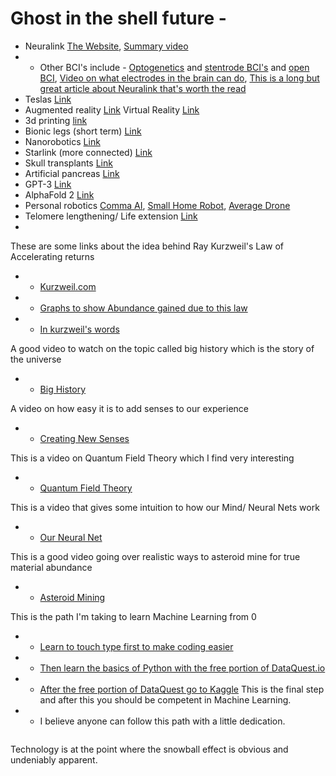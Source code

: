 # Ghost in the shell future - 

- Neuralink [The Website](https://neuralink.com/), [Summary video](https://www.youtube.com/watch?v=9uRK8Delzvk&t=389s)
- - Other BCI's include - [Optogenetics](https://www.youtube.com/watch?v=enFgn2sqoGw&t=373s) and [stentrode BCI's](https://www.youtube.com/watch?v=Wno70ZGKJvw&t=2s) and [open BCI](https://www.youtube.com/watch?v=TMeJyrPmwwM&t=722s), [Video on what electrodes in the brain can do](https://www.youtube.com/watch?v=7udZ5ux0dYE&t=665s), [This is a long but great article about Neuralink that's worth the read](https://waitbutwhy.com/2017/04/neuralink.html)
- Teslas [Link](https://www.tesla.com/model3)
- Augmented reality [Link](https://www.microsoft.com/en-us/p/holoLens-2/91pnzzznzwcp/?activetab=pivot%3aoverviewtab) Virtual Reality [Link](https://www.oculus.com/quest-2/?locale=en_US)
- 3d printing [link](https://www.iconbuild.com/)
- Bionic legs (short term) [Link](https://www.youtube.com/watch?v=tUMY9s_kxD4&t=1070s)
- Nanorobotics [Link](https://www.instagram.com/p/CI0aK2OnM0v/)
- Starlink (more connected) [Link](https://www.starlink.com/)
- Skull transplants [Link](https://www.wired.co.uk/article/3d-printed-skull)
- Artificial pancreas [Link](https://www.healthline.com/diabetesmine/artificial-pancreas-what-you-should-know)
- GPT-3 [Link](https://machinelearningknowledge.ai/openai-gpt-3-demos-to-convince-you-that-ai-threat-is-real-or-is-it/)
- AlphaFold 2 [Link](https://deepmind.com/blog/article/alphafold-a-solution-to-a-50-year-old-grand-challenge-in-biology)
- Personal robotics [Comma AI](https://comma.ai/), [Small Home Robot](https://www.amazon.com/dp/B01LWXF28H/?coliid=IPJ372ESSDRF1&colid=3L2EL1JKQ519L&psc=1&ref_=lv_ov_lig_dp_it), [Average Drone](https://www.amazon.com/Foldable-Quadcopter-Trajectory-Altitude-Batteries/dp/B08MWF3HMV/ref=sr_1_1_sspa?dchild=1&keywords=drone&qid=1608916773&sr=8-1-spons&psc=1&spLa=ZW5jcnlwdGVkUXVhbGlmaWVyPUFSVzZOMjFSVkdTTzAmZW5jcnlwdGVkSWQ9QTAxNjc2OTkyV1VMSzBKUEdZT0NKJmVuY3J5cHRlZEFkSWQ9QTEwMDU2MThWWjVXMFpEOUlBQlcmd2lkZ2V0TmFtZT1zcF9hdGYmYWN0aW9uPWNsaWNrUmVkaXJlY3QmZG9Ob3RMb2dDbGljaz10cnVl)
- Telomere lengthening/ Life extension [Link](https://geneticliteracyproject.org/2020/12/03/aging-reversed-using-high-pressure-hyperbaric-oxygen-chamber-israeli-researchers-claim-in-peer-reviewed-study/)
- 

These are some links about the idea behind Ray Kurzweil's Law of Accelerating returns
- - [Kurzweil.com](https://www.kurzweilai.net/the-law-of-accelerating-returns)
- - [Graphs to show Abundance gained due to this law](https://www.diamandis.com/data)
- - [In kurzweil's words](https://www.youtube.com/watch?v=1uIzS1uCOcE&t=1s)

A good video to watch on the topic called big history which is the story of the universe
- - [Big History](https://www.youtube.com/watch?v=yqc9zX04DXs)

A video on how easy it is to add senses to our experience 
- - [Creating New Senses](https://www.youtube.com/watch?v=4c1lqFXHvqI&t=408s)

This is a video on Quantum Field Theory which I find very interesting
- - [Quantum Field Theory](https://www.youtube.com/watch?v=zNVQfWC_evg&t=1543s)

This is a video that gives some intuition to how our Mind/ Neural Nets work
- - [Our Neural Net](https://www.youtube.com/watch?v=lyu7v7nWzfo&t=1s)

This is a good video going over realistic ways to asteroid mine for true material abundance 
- - [Asteroid Mining](https://www.youtube.com/watch?v=y8XvQNt26KI&t=240s)

This is the path I'm taking to learn Machine Learning from 0
- - [Learn to touch type first to make coding easier](https://www.typingclub.com/) 
- - [Then learn the basics of Python with the free portion of DataQuest.io](https://app.dataquest.io/dashboard)
- - [After the free portion of DataQuest go to Kaggle](https://www.kaggle.com/learn/overview) This is the final step and after this you should be competent in Machine Learning. 
- - I believe anyone can follow this path with a little dedication. 




```python

```

Technology is at the point where the snowball effect is obvious and undeniably apparent.





